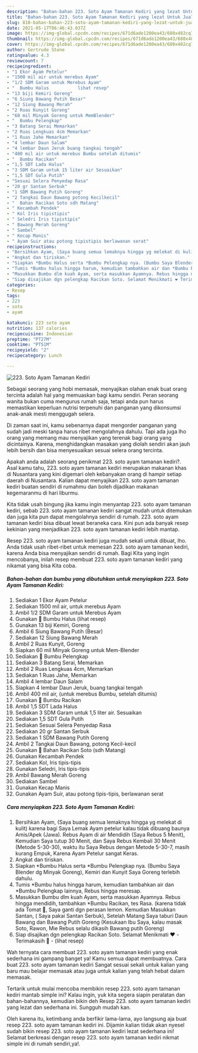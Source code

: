```yaml
---
description: "Bahan-bahan 223. Soto Ayam Tamanan Kediri yang lezat Untuk Jualan"
title: "Bahan-bahan 223. Soto Ayam Tamanan Kediri yang lezat Untuk Jualan"
slug: 810-bahan-bahan-223-soto-ayam-tamanan-kediri-yang-lezat-untuk-jualan
date: 2021-05-17T06:46:43.037Z
image: https://img-global.cpcdn.com/recipes/671d6ade1200ea43/680x482cq70/223-soto-ayam-tamanan-kediri-foto-resep-utama.jpg
thumbnail: https://img-global.cpcdn.com/recipes/671d6ade1200ea43/680x482cq70/223-soto-ayam-tamanan-kediri-foto-resep-utama.jpg
cover: https://img-global.cpcdn.com/recipes/671d6ade1200ea43/680x482cq70/223-soto-ayam-tamanan-kediri-foto-resep-utama.jpg
author: Gertrude Stone
ratingvalue: 4.3
reviewcount: 7
recipeingredient:
- "1 Ekor Ayam Petelur"
- "1500 mil air untuk merebus Ayam"
- "1/2 SDM Garam untuk Merebus Ayam"
- "  Bumbu Halus           lihat resep"
- "13 biji Kemiri Goreng"
- "6 Siung Bawang Putih Besar"
- "12 Siung Bawang Merah"
- "2 Ruas Kunyit Goreng"
- "60 mil Minyak Goreng untuk MemBlender"
- "  Bumbu Pelengkap"
- "3 Batang Serai Memarkan"
- "2 Ruas Lengkuas 4cm Memarkan"
- "1 Ruas Jahe Memarkan"
- "4 lembar Daun Salam"
- "4 lembar Daun Jeruk buang tangkai tengah"
- "400 mil air untuk merebus Bumbu setelah ditumis"
- "  Bumbu Racikan"
- "1,5 SDT Lada Halus"
- "3 SDM Garam untuk 15 liter air Sesuaikan"
- "1,5 SDT Gula Putih"
- "Sesuai Selera Penyedap Rasa"
- "20 gr Santan Serbuk"
- "1 SDM Bawang Putih Goreng"
- "2 Tangkai Daun Bawang potong Kecilkecil"
- "  Bahan Racikan Soto sdh Matang"
- " Kecambah Pendek"
- " Kol Iris tipistipis"
- " Seledri Iris tipistipis"
- " Bawang Merah Goreng"
- " Sambel"
- " Kecap Manis"
- " Ayam Suir atau potong tipistipis berlawanan serat"
recipeinstructions:
- "Bersihkan Ayam, (Saya buang semua lemaknya hingga yg melekat di kulit) karena bagi Saya Lemak Ayam petelur kalau tidak dibuang baunya Amis/Apek (Jawa). Rebus Ayam di air Mendidih (Saya Rebus 5 Menit), Kemudian Saya tutup 30 Menit, dan Saya Rebus Kembali 30 Menit (Metode 5-30-30), waktu itu Saya Rebus dengan Metode 5-30-7, masih kurang Empuk, Karena Ayam Petelur sangat Keras."
- "Angkat dan tiriskan."
- "Siapkan *Bumbu Halus serta *Bumbu Pelengkap nya. (Bumbu Saya Blender dg Minyak Goreng), Kemiri dan Kunyit Saya Goreng terlebih dahulu."
- "Tumis *Bumbu halus hingga harum, kemudian tambahkan air dan *Bumbu Pelengkap lainnya, Rebus hingga meresap."
- "Masukkan Bumbu dlm kuah Ayam, serta masukkan Ayamnya. Rebus hingga mendidih, tambahkan *Bumbu Racikan, tes Rasa. (karena tidak ada Tomat 🍅, Saya ganti dgn perasan lemon. Kemudian Masukkan Santan, ( Saya pakai Santan Serbuk), Setelah Matang Saya taburi Daun Bawang dan Bawang Putih Goreng (Kesukaan Ibu Saya, kalau masak Soto, Rawon, Mie Rebus selalu dikasih Bawang putih Goreng)"
- "Siap disajikan dgn pelengkap Racikan Soto. Selamat Menikmati ❤️ Terimakasih 👏           (lihat resep)"
categories:
- Resep
tags:
- 223
- soto
- ayam

katakunci: 223 soto ayam 
nutrition: 137 calories
recipecuisine: Indonesian
preptime: "PT27M"
cooktime: "PT51M"
recipeyield: "2"
recipecategory: Lunch

---
```



![223. Soto Ayam Tamanan Kediri](https://img-global.cpcdn.com/recipes/671d6ade1200ea43/680x482cq70/223-soto-ayam-tamanan-kediri-foto-resep-utama.jpg)

Sebagai seorang yang hobi memasak, menyajikan olahan enak buat orang tercinta adalah hal yang memuaskan bagi kamu sendiri. Peran seorang  wanita bukan cuma mengurus rumah saja, tetapi anda pun harus memastikan keperluan nutrisi terpenuhi dan panganan yang dikonsumsi anak-anak mesti menggugah selera.

Di zaman  saat ini, kamu sebenarnya dapat mengorder panganan yang sudah jadi meski tanpa harus ribet mengolahnya dahulu. Tapi ada juga lho orang yang memang mau menyajikan yang terenak bagi orang yang dicintainya. Karena, menghidangkan masakan yang diolah sendiri akan jauh lebih bersih dan bisa menyesuaikan sesuai selera orang tercinta. 



Apakah anda adalah seorang penikmat 223. soto ayam tamanan kediri?. Asal kamu tahu, 223. soto ayam tamanan kediri merupakan makanan khas di Nusantara yang kini digemari oleh kebanyakan orang di hampir setiap daerah di Nusantara. Kalian dapat menyajikan 223. soto ayam tamanan kediri buatan sendiri di rumahmu dan boleh dijadikan makanan kegemaranmu di hari liburmu.

Kita tidak usah bingung jika kamu ingin menyantap 223. soto ayam tamanan kediri, sebab 223. soto ayam tamanan kediri sangat mudah untuk ditemukan dan juga kita pun dapat mengolahnya sendiri di rumah. 223. soto ayam tamanan kediri bisa dibuat lewat beraneka cara. Kini pun ada banyak resep kekinian yang menjadikan 223. soto ayam tamanan kediri lebih mantap.

Resep 223. soto ayam tamanan kediri juga mudah sekali untuk dibuat, lho. Anda tidak usah ribet-ribet untuk memesan 223. soto ayam tamanan kediri, karena Anda bisa menyajikan sendiri di rumah. Bagi Kita yang ingin mencobanya, inilah resep membuat 223. soto ayam tamanan kediri yang nikamat yang bisa Kita coba.

<!--inarticleads1-->

##### Bahan-bahan dan bumbu yang dibutuhkan untuk menyiapkan 223. Soto Ayam Tamanan Kediri:

1. Sediakan 1 Ekor Ayam Petelur
1. Sediakan 1500 mil air, untuk merebus Ayam
1. Ambil 1/2 SDM Garam untuk Merebus Ayam
1. Gunakan  📝 Bumbu Halus           (lihat resep)
1. Gunakan 13 biji Kemiri, Goreng
1. Ambil 6 Siung Bawang Putih (Besar)
1. Sediakan 12 Siung Bawang Merah
1. Ambil 2 Ruas Kunyit, Goreng
1. Siapkan 60 mil Minyak Goreng untuk Mem-Blender
1. Sediakan  📝 Bumbu Pelengkap
1. Sediakan 3 Batang Serai, Memarkan
1. Ambil 2 Ruas Lengkuas 4cm, Memarkan
1. Sediakan 1 Ruas Jahe, Memarkan
1. Ambil 4 lembar Daun Salam
1. Siapkan 4 lembar Daun Jeruk, buang tangkai tengah
1. Ambil 400 mil air, (untuk merebus Bumbu, setelah ditumis)
1. Gunakan  📝 Bumbu Racikan
1. Ambil 1,5 SDT Lada Halus
1. Sediakan 3 SDM Garam untuk 1,5 liter air. Sesuaikan
1. Sediakan 1,5 SDT Gula Putih
1. Sediakan Sesuai Selera Penyedap Rasa
1. Sediakan 20 gr Santan Serbuk
1. Sediakan 1 SDM Bawang Putih Goreng
1. Ambil 2 Tangkai Daun Bawang, potong Kecil-kecil
1. Gunakan  📝 Bahan Racikan Soto (sdh Matang)
1. Gunakan  Kecambah Pendek
1. Sediakan  Kol, Iris tipis-tipis
1. Gunakan  Seledri, Iris tipis-tipis
1. Ambil  Bawang Merah Goreng
1. Sediakan  Sambel
1. Gunakan  Kecap Manis
1. Gunakan  Ayam Suir, atau potong tipis-tipis, berlawanan serat




<!--inarticleads2-->

##### Cara menyiapkan 223. Soto Ayam Tamanan Kediri:

1. Bersihkan Ayam, (Saya buang semua lemaknya hingga yg melekat di kulit) karena bagi Saya Lemak Ayam petelur kalau tidak dibuang baunya Amis/Apek (Jawa). Rebus Ayam di air Mendidih (Saya Rebus 5 Menit), Kemudian Saya tutup 30 Menit, dan Saya Rebus Kembali 30 Menit (Metode 5-30-30), waktu itu Saya Rebus dengan Metode 5-30-7, masih kurang Empuk, Karena Ayam Petelur sangat Keras.
1. Angkat dan tiriskan.
1. Siapkan *Bumbu Halus serta *Bumbu Pelengkap nya. (Bumbu Saya Blender dg Minyak Goreng), Kemiri dan Kunyit Saya Goreng terlebih dahulu.
1. Tumis *Bumbu halus hingga harum, kemudian tambahkan air dan *Bumbu Pelengkap lainnya, Rebus hingga meresap.
1. Masukkan Bumbu dlm kuah Ayam, serta masukkan Ayamnya. Rebus hingga mendidih, tambahkan *Bumbu Racikan, tes Rasa. (karena tidak ada Tomat 🍅, Saya ganti dgn perasan lemon. Kemudian Masukkan Santan, ( Saya pakai Santan Serbuk), Setelah Matang Saya taburi Daun Bawang dan Bawang Putih Goreng (Kesukaan Ibu Saya, kalau masak Soto, Rawon, Mie Rebus selalu dikasih Bawang putih Goreng)
1. Siap disajikan dgn pelengkap Racikan Soto. Selamat Menikmati ❤️ - Terimakasih 👏 -           (lihat resep)




Wah ternyata cara membuat 223. soto ayam tamanan kediri yang enak sederhana ini gampang banget ya! Kamu semua dapat membuatnya. Cara buat 223. soto ayam tamanan kediri Sangat sesuai sekali untuk kalian yang baru mau belajar memasak atau juga untuk kalian yang telah hebat dalam memasak.

Tertarik untuk mulai mencoba membikin resep 223. soto ayam tamanan kediri mantab simple ini? Kalau ingin, yuk kita segera siapin peralatan dan bahan-bahannya, kemudian bikin deh Resep 223. soto ayam tamanan kediri yang lezat dan sederhana ini. Sungguh mudah kan. 

Oleh karena itu, ketimbang anda berfikir lama-lama, ayo langsung aja buat resep 223. soto ayam tamanan kediri ini. Dijamin kalian tiidak akan nyesel sudah bikin resep 223. soto ayam tamanan kediri lezat sederhana ini! Selamat berkreasi dengan resep 223. soto ayam tamanan kediri nikmat simple ini di rumah sendiri,ya!.

